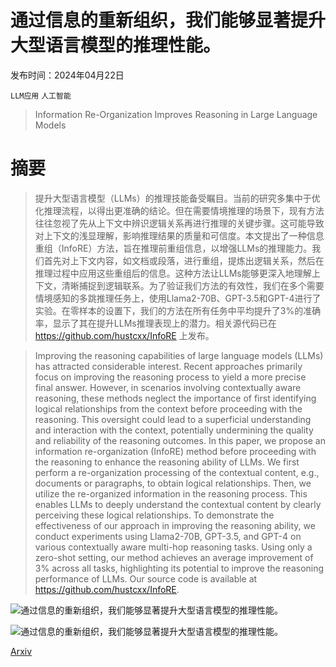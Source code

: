 # 通过信息的重新组织，我们能够显著提升大型语言模型的推理性能。

发布时间：2024年04月22日

`LLM应用` `人工智能`

> Information Re-Organization Improves Reasoning in Large Language Models

# 摘要

> 提升大型语言模型（LLMs）的推理技能备受瞩目。当前的研究多集中于优化推理流程，以得出更准确的结论。但在需要情境推理的场景下，现有方法往往忽视了先从上下文中辨识逻辑关系再进行推理的关键步骤。这可能导致对上下文的浅显理解，影响推理结果的质量和可信度。本文提出了一种信息重组（InfoRE）方法，旨在推理前重组信息，以增强LLMs的推理能力。我们首先对上下文内容，如文档或段落，进行重组，提炼出逻辑关系，然后在推理过程中应用这些重组后的信息。这种方法让LLMs能够更深入地理解上下文，清晰捕捉到逻辑联系。为了验证我们方法的有效性，我们在多个需要情境感知的多跳推理任务上，使用Llama2-70B、GPT-3.5和GPT-4进行了实验。在零样本的设置下，我们的方法在所有任务中平均提升了3%的准确率，显示了其在提升LLMs推理表现上的潜力。相关源代码已在 https://github.com/hustcxx/InfoRE 上发布。

> Improving the reasoning capabilities of large language models (LLMs) has attracted considerable interest. Recent approaches primarily focus on improving the reasoning process to yield a more precise final answer. However, in scenarios involving contextually aware reasoning, these methods neglect the importance of first identifying logical relationships from the context before proceeding with the reasoning. This oversight could lead to a superficial understanding and interaction with the context, potentially undermining the quality and reliability of the reasoning outcomes. In this paper, we propose an information re-organization (InfoRE) method before proceeding with the reasoning to enhance the reasoning ability of LLMs. We first perform a re-organization processing of the contextual content, e.g., documents or paragraphs, to obtain logical relationships. Then, we utilize the re-organized information in the reasoning process. This enables LLMs to deeply understand the contextual content by clearly perceiving these logical relationships. To demonstrate the effectiveness of our approach in improving the reasoning ability, we conduct experiments using Llama2-70B, GPT-3.5, and GPT-4 on various contextually aware multi-hop reasoning tasks. Using only a zero-shot setting, our method achieves an average improvement of 3\% across all tasks, highlighting its potential to improve the reasoning performance of LLMs. Our source code is available at https://github.com/hustcxx/InfoRE.

![通过信息的重新组织，我们能够显著提升大型语言模型的推理性能。](../../../paper_images/2404.13985/x1.png)

![通过信息的重新组织，我们能够显著提升大型语言模型的推理性能。](../../../paper_images/2404.13985/x2.png)

[Arxiv](https://arxiv.org/abs/2404.13985)